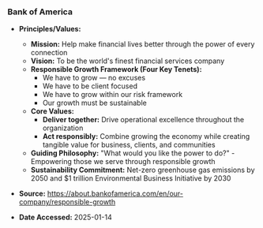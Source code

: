 ### Bank of America

- **Principles/Values:**
  - **Mission:** Help make financial lives better through the power of every connection
  - **Vision:** To be the world's finest financial services company
  - **Responsible Growth Framework (Four Key Tenets):**
    - We have to grow — no excuses
    - We have to be client focused
    - We have to grow within our risk framework
    - Our growth must be sustainable
  - **Core Values:**
    - **Deliver together:** Drive operational excellence throughout the organization
    - **Act responsibly:** Combine growing the economy while creating tangible value for business, clients, and communities
  - **Guiding Philosophy:** "What would you like the power to do?" - Empowering those we serve through responsible growth
  - **Sustainability Commitment:** Net-zero greenhouse gas emissions by 2050 and $1 trillion Environmental Business Initiative by 2030

- **Source:** https://about.bankofamerica.com/en/our-company/responsible-growth
- **Date Accessed:** 2025-01-14